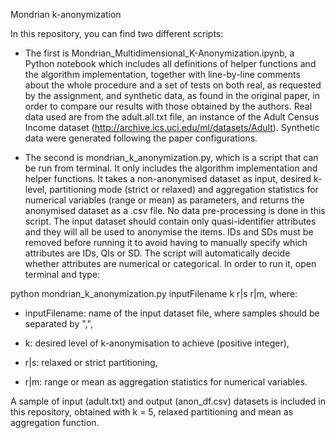 Mondrian k-anonymization

In this repository, you can find two different scripts:

- The first is Mondrian_Multidimensional_K-Anonymization.ipynb, a Python notebook which includes all definitions of helper functions and the algorithm implementation, together with line-by-line comments about the whole procedure and a set of tests on both real, as requested by the assignment, and synthetic data, as found in the original paper, in order to compare our results with those obtained by the authors. Real data used are from the adult.all.txt file, an instance of the Adult Census Income dataset (http://archive.ics.uci.edu/ml/datasets/Adult). Synthetic data were generated following the paper configurations.
 
- The second is mondrian_k_anonymization.py, which is a script that can be run from terminal. It only includes the algorithm implementation and helper functions. It takes a non-anonymised dataset as input, desired k-level, partitioning mode (strict or relaxed) and aggregation statistics for numerical variables (range or mean) as parameters, and returns the anonymised dataset as a .csv file. No data pre-processing is done in this script. The input dataset should contain only quasi-identifier attributes and they will all be used to anonymise the items. IDs and SDs must be removed before running it to avoid having to manually specify which attributes are IDs, QIs or SD. The script will automatically decide whether attributes are numerical or categorical. In order to run it, open terminal and type:

python mondrian_k_anonymization.py inputFilename k r|s r|m, where:

  - inputFilename: name of the input dataset file, where samples should be separated by ",",

  - k: desired level of k-anonymisation to achieve (positive integer),
  
  - r|s: relaxed or strict partitioning,
  
  - r|m: range or mean as aggregation statistics for numerical variables.

A sample of input (adult.txt) and output (anon_df.csv) datasets is included in this repository, obtained with k = 5, relaxed partitioning and mean as aggregation function.
